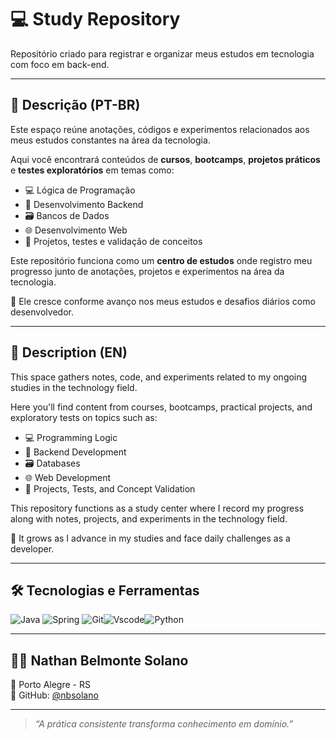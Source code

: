 # 💻 Study Repository

Repositório criado para registrar e organizar meus estudos em tecnologia com foco em back-end.

---

## 📘 Descrição (PT-BR)

Este espaço reúne anotações, códigos e experimentos relacionados aos meus estudos constantes na área da tecnologia.

Aqui você encontrará conteúdos  de **cursos**, **bootcamps**, **projetos práticos** e **testes exploratórios** em temas como:

- 💻 Lógica de Programação  
- 🧩 Desenvolvimento Backend  
- 🗃️ Bancos de Dados  
- 🌐 Desenvolvimento Web  
- 🧪 Projetos, testes e validação de conceitos  

Este repositório funciona como um **centro de estudos** onde registro meu progresso junto de anotações, projetos e experimentos na área da tecnologia.

🔖 Ele cresce conforme avanço nos meus estudos e desafios diários como desenvolvedor.

---

## 📘 Description (EN)

This space gathers notes, code, and experiments related to my ongoing studies in the technology field.

Here you'll find content from courses, bootcamps, practical projects, and exploratory tests on topics such as:

- 💻 Programming Logic
- 🧩 Backend Development
- 🗃️ Databases
- 🌐 Web Development
- 🧪 Projects, Tests, and Concept Validation

This repository functions as a study center where I record my progress along with notes, projects, and experiments in the technology field.

🔖 It grows as I advance in my studies and face daily challenges as a developer.

---

## 🛠️ Tecnologias e Ferramentas

![Java](https://img.shields.io/badge/java-%23ED8B00.svg?style=for-the-badge&logo=openjdk&logoColor=white) ![Spring](https://img.shields.io/badge/spring-%236DB33F.svg?style=for-the-badge&logo=spring&logoColor=white) ![Git](https://img.shields.io/badge/GIT-E44C30?style=for-the-badge&logo=git&logoColor=white)![Vscode](https://img.shields.io/badge/Vscode-007ACC?style=for-the-badge&logo=visual-studio-code&logoColor=white)![Python](https://img.shields.io/badge/python-3670A0?style=for-the-badge&logo=python&logoColor=ffdd54)

---

## 👨‍💻 Nathan Belmonte Solano

📍 Porto Alegre - RS  
🔗 GitHub: [@nbsolano](https://github.com/nathansolano)

---

> *“A prática consistente transforma conhecimento em domínio.”*
